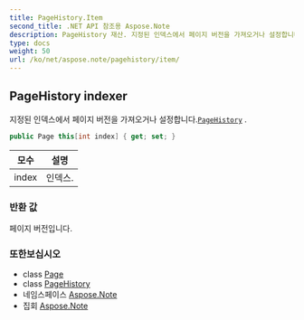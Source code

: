 ```yaml
---
title: PageHistory.Item
second_title: .NET API 참조용 Aspose.Note
description: PageHistory 재산. 지정된 인덱스에서 페이지 버전을 가져오거나 설정합니다.PageHistory .
type: docs
weight: 50
url: /ko/net/aspose.note/pagehistory/item/
---
```

## PageHistory indexer

지정된 인덱스에서 페이지 버전을 가져오거나 설정합니다.[`PageHistory`](../) .

```csharp
public Page this[int index] { get; set; }
```

| 모수 | 설명 |
| --- | --- |
| index | 인덱스. |

### 반환 값

페이지 버전입니다.

### 또한보십시오

* class [Page](../../page/)
* class [PageHistory](../)
* 네임스페이스 [Aspose.Note](../../pagehistory/)
* 집회 [Aspose.Note](../../../)


